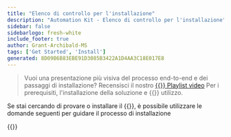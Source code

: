 ```yaml
---
title: "Elenco di controllo per l'installazione"
description: "Automation Kit - Elenco di controllo per l'installazione"
sidebar: false
sidebarlogo: fresh-white
include_footer: true
author: Grant-Archibald-MS
tags: ['Get Started', 'Install']
generated: 8D09B6B83EBE91D3085B3422A1D4AA3C18E017E8
---
```


> Vuoi una presentazione più visiva del processo end-to-end e dei passaggi di installazione? Recensisci il nostro <a href='https://www.youtube.com/playlist?list=PLi9EhCY4z99VlRg4j7D1Or6XfXbUcEWZy' target='_blank'>{{<product-name>}} Playlist video</a> Per i prerequisiti, l'installazione della soluzione e {{<product-name>}} utilizzo.

Se stai cercando di provare o installare il {{<product-name>}}, è possibile utilizzare le domande seguenti per guidare il processo di installazione

{{<questions name="/content/it/get-started/install-checklist.json" completed="Grazie per aver completato l'elenco di controllo per l'installazione" showNavigationButtons=true locale="it">}}

